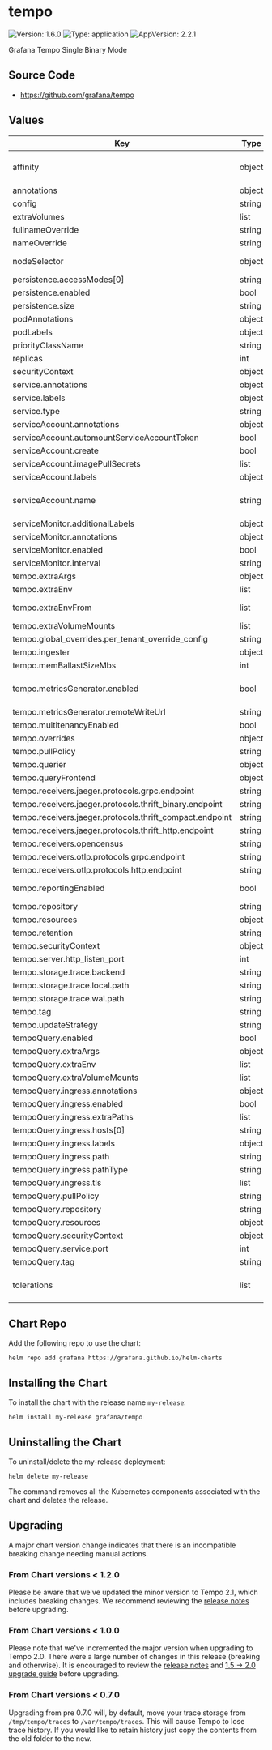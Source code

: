 # tempo

![Version: 1.6.0](https://img.shields.io/badge/Version-1.6.0-informational?style=flat-square) ![Type: application](https://img.shields.io/badge/Type-application-informational?style=flat-square) ![AppVersion: 2.2.1](https://img.shields.io/badge/AppVersion-2.2.1-informational?style=flat-square)

Grafana Tempo Single Binary Mode

## Source Code

* <https://github.com/grafana/tempo>

## Values

| Key | Type | Default | Description |
|-----|------|---------|-------------|
| affinity | object | `{}` | Affinity for pod assignment. See: https://kubernetes.io/docs/concepts/configuration/assign-pod-node/#affinity-and-anti-affinity |
| annotations | object | `{}` | Annotations for the StatefulSet |
| config | string | Dynamically generated tempo configmap | Tempo configuration file contents |
| extraVolumes | list | `[]` | Volumes to add |
| fullnameOverride | string | `""` | Overrides the chart's computed fullname |
| nameOverride | string | `""` | Overrides the chart's name |
| nodeSelector | object | `{}` | Node labels for pod assignment. See: https://kubernetes.io/docs/user-guide/node-selection/ |
| persistence.accessModes[0] | string | `"ReadWriteOnce"` |  |
| persistence.enabled | bool | `false` |  |
| persistence.size | string | `"10Gi"` |  |
| podAnnotations | object | `{}` | Pod Annotations |
| podLabels | object | `{}` | Pod (extra) Labels |
| priorityClassName | string | `nil` | The name of the PriorityClass |
| replicas | int | `1` | Define the amount of instances |
| securityContext | object | `{}` | securityContext for container |
| service.annotations | object | `{}` |  |
| service.labels | object | `{}` |  |
| service.type | string | `"ClusterIP"` |  |
| serviceAccount.annotations | object | `{}` | Annotations for the service account |
| serviceAccount.automountServiceAccountToken | bool | `true` |  |
| serviceAccount.create | bool | `true` | Specifies whether a ServiceAccount should be created |
| serviceAccount.imagePullSecrets | list | `[]` | Image pull secrets for the service account |
| serviceAccount.labels | object | `{}` | Labels for the service account |
| serviceAccount.name | string | `nil` | The name of the ServiceAccount to use. If not set and create is true, a name is generated using the fullname template |
| serviceMonitor.additionalLabels | object | `{}` |  |
| serviceMonitor.annotations | object | `{}` |  |
| serviceMonitor.enabled | bool | `false` |  |
| serviceMonitor.interval | string | `""` |  |
| tempo.extraArgs | object | `{}` |  |
| tempo.extraEnv | list | `[]` | Environment variables to add |
| tempo.extraEnvFrom | list | `[]` | Environment variables from secrets or configmaps to add to the ingester pods |
| tempo.extraVolumeMounts | list | `[]` | Volume mounts to add |
| tempo.global_overrides.per_tenant_override_config | string | `"/conf/overrides.yaml"` |  |
| tempo.ingester | object | `{}` | Configuration options for the ingester |
| tempo.memBallastSizeMbs | int | `1024` |  |
| tempo.metricsGenerator.enabled | bool | `false` | If true, enables Tempo's metrics generator (https://grafana.com/docs/tempo/next/metrics-generator/) |
| tempo.metricsGenerator.remoteWriteUrl | string | `"http://prometheus.monitoring:9090/api/v1/write"` |  |
| tempo.multitenancyEnabled | bool | `false` |  |
| tempo.overrides | object | `{}` |  |
| tempo.pullPolicy | string | `"IfNotPresent"` |  |
| tempo.querier | object | `{}` | Configuration options for the querier |
| tempo.queryFrontend | object | `{}` | Configuration options for the query-fronted |
| tempo.receivers.jaeger.protocols.grpc.endpoint | string | `"0.0.0.0:14250"` |  |
| tempo.receivers.jaeger.protocols.thrift_binary.endpoint | string | `"0.0.0.0:6832"` |  |
| tempo.receivers.jaeger.protocols.thrift_compact.endpoint | string | `"0.0.0.0:6831"` |  |
| tempo.receivers.jaeger.protocols.thrift_http.endpoint | string | `"0.0.0.0:14268"` |  |
| tempo.receivers.opencensus | string | `nil` |  |
| tempo.receivers.otlp.protocols.grpc.endpoint | string | `"0.0.0.0:4317"` |  |
| tempo.receivers.otlp.protocols.http.endpoint | string | `"0.0.0.0:4318"` |  |
| tempo.reportingEnabled | bool | `true` | If true, Tempo will report anonymous usage data about the shape of a deployment to Grafana Labs |
| tempo.repository | string | `"grafana/tempo"` |  |
| tempo.resources | object | `{}` |  |
| tempo.retention | string | `"24h"` |  |
| tempo.securityContext | object | `{}` |  |
| tempo.server.http_listen_port | int | `3100` | HTTP server listen port |
| tempo.storage.trace.backend | string | `"local"` |  |
| tempo.storage.trace.local.path | string | `"/var/tempo/traces"` |  |
| tempo.storage.trace.wal.path | string | `"/var/tempo/wal"` |  |
| tempo.tag | string | `nil` |  |
| tempo.updateStrategy | string | `"RollingUpdate"` |  |
| tempoQuery.enabled | bool | `false` | if False the tempo-query container is not deployed |
| tempoQuery.extraArgs | object | `{}` |  |
| tempoQuery.extraEnv | list | `[]` | Environment variables to add |
| tempoQuery.extraVolumeMounts | list | `[]` | Volume mounts to add |
| tempoQuery.ingress.annotations | object | `{}` |  |
| tempoQuery.ingress.enabled | bool | `false` |  |
| tempoQuery.ingress.extraPaths | list | `[]` |  |
| tempoQuery.ingress.hosts[0] | string | `"query.tempo.example.com"` |  |
| tempoQuery.ingress.labels | object | `{}` |  |
| tempoQuery.ingress.path | string | `"/"` |  |
| tempoQuery.ingress.pathType | string | `"Prefix"` |  |
| tempoQuery.ingress.tls | list | `[]` |  |
| tempoQuery.pullPolicy | string | `"IfNotPresent"` |  |
| tempoQuery.repository | string | `"grafana/tempo-query"` |  |
| tempoQuery.resources | object | `{}` |  |
| tempoQuery.securityContext | object | `{}` |  |
| tempoQuery.service.port | int | `16686` |  |
| tempoQuery.tag | string | `nil` |  |
| tolerations | list | `[]` | Tolerations for pod assignment. See: https://kubernetes.io/docs/concepts/configuration/taint-and-toleration/ |

## Chart Repo

Add the following repo to use the chart:

```console
helm repo add grafana https://grafana.github.io/helm-charts
```

## Installing the Chart

To install the chart with the release name `my-release`:

```console
helm install my-release grafana/tempo
```

## Uninstalling the Chart

To uninstall/delete the my-release deployment:

```console
helm delete my-release
```

The command removes all the Kubernetes components associated with the chart and deletes the release.

## Upgrading

A major chart version change indicates that there is an incompatible breaking change needing manual actions.

### From Chart versions < 1.2.0

Please be aware that we've updated the minor version to Tempo 2.1, which includes breaking changes.
We recommend reviewing the [release notes](https://github.com/grafana/tempo/releases/tag/v2.1.0/) before upgrading.

### From Chart versions < 1.0.0

Please note that we've incremented the major version when upgrading to Tempo 2.0. There were a large number of
changes in this release (breaking and otherwise). It is encouraged to review the [release notes](https://grafana.com/docs/tempo/latest/release-notes/v2-0/)
and [1.5 -> 2.0 upgrade guide](https://grafana.com/docs/tempo/latest/setup/upgrade/) before upgrading.

### From Chart versions < 0.7.0

Upgrading from pre 0.7.0 will, by default, move your trace storage from `/tmp/tempo/traces` to `/var/tempo/traces`.
This will cause Tempo to lose trace history. If you would like to retain history just copy the contents from the
old folder to the new.